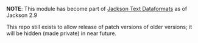 **NOTE**: This module has become part of
[Jackson Text Dataformats](../../../jackson-dataformats-text)
as of Jackson 2.9

This repo still exists to allow release of patch versions of older versions; it will be
hidden (made private) in near future.
